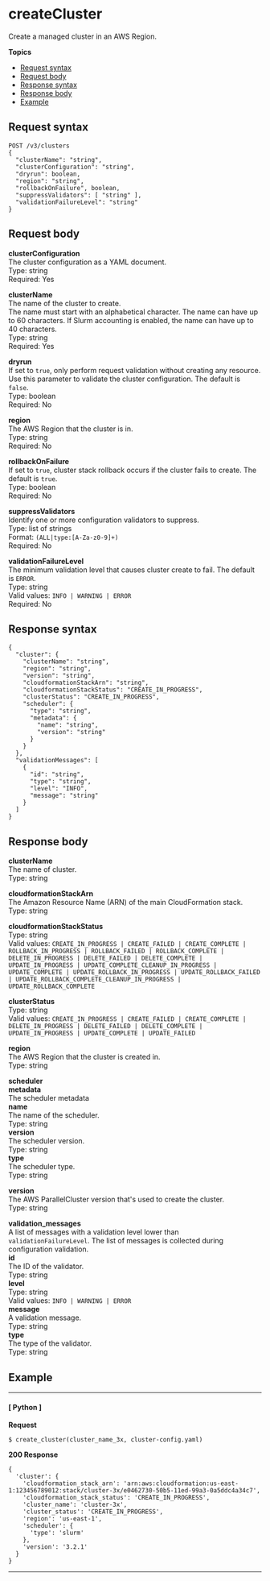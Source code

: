 # createCluster<a name="create-cluster"></a>

Create a managed cluster in an AWS Region\.

**Topics**
+ [Request syntax](#create-cluster-request)
+ [Request body](#create-cluster-request-body)
+ [Response syntax](#create-cluster-response)
+ [Response body](#create-cluster-response-body)
+ [Example](#create-cluster-example)

## Request syntax<a name="create-cluster-request"></a>

```
POST /v3/clusters
{
  "clusterName": "string",
  "clusterConfiguration": "string",
  "dryrun": boolean,
  "region": "string",
  "rollbackOnFailure", boolean,
  "suppressValidators": [ "string" ],
  "validationFailureLevel": "string"
}
```

## Request body<a name="create-cluster-request-body"></a>

**clusterConfiguration**  
The cluster configuration as a YAML document\.  
Type: string  
Required: Yes

**clusterName**  
The name of the cluster to create\.  
The name must start with an alphabetical character\. The name can have up to 60 characters\. If Slurm accounting is enabled, the name can have up to 40 characters\.  
Type: string  
Required: Yes

**dryrun**  
If set to `true`, only perform request validation without creating any resource\. Use this parameter to validate the cluster configuration\. The default is `false`\.  
Type: boolean  
Required: No

**region**  
The AWS Region that the cluster is in\.  
Type: string  
Required: No

**rollbackOnFailure**  
If set to `true`, cluster stack rollback occurs if the cluster fails to create\. The default is `true`\.  
Type: boolean  
Required: No

**suppressValidators**  
Identify one or more configuration validators to suppress\.  
Type: list of strings  
Format: `(ALL|type:[A-Za-z0-9]+)`  
Required: No

**validationFailureLevel**  
The minimum validation level that causes cluster create to fail\. The default is `ERROR`\.  
Type: string  
Valid values: `INFO | WARNING | ERROR`  
Required: No

## Response syntax<a name="create-cluster-response"></a>

```
{
  "cluster": {
    "clusterName": "string",
    "region": "string",
    "version": "string",
    "cloudformationStackArn": "string",
    "cloudformationStackStatus": "CREATE_IN_PROGRESS",
    "clusterStatus": "CREATE_IN_PROGRESS",
    "scheduler": {
      "type": "string",
      "metadata": {
        "name": "string",
        "version": "string"
      }
    }
  },
  "validationMessages": [
    {
      "id": "string",
      "type": "string",
      "level": "INFO",
      "message": "string"
    }
  ]
}
```

## Response body<a name="create-cluster-response-body"></a>

**clusterName**  
The name of cluster\.  
Type: string

**cloudformationStackArn**  
The Amazon Resource Name \(ARN\) of the main CloudFormation stack\.  
Type: string

**cloudformationStackStatus**  
Type: string  
Valid values: `CREATE_IN_PROGRESS | CREATE_FAILED | CREATE_COMPLETE | ROLLBACK_IN_PROGRESS | ROLLBACK_FAILED | ROLLBACK_COMPLETE | DELETE_IN_PROGRESS | DELETE_FAILED | DELETE_COMPLETE | UPDATE_IN_PROGRESS | UPDATE_COMPLETE_CLEANUP_IN_PROGRESS | UPDATE_COMPLETE | UPDATE_ROLLBACK_IN_PROGRESS | UPDATE_ROLLBACK_FAILED | UPDATE_ROLLBACK_COMPLETE_CLEANUP_IN_PROGRESS | UPDATE_ROLLBACK_COMPLETE`

**clusterStatus**  
Type: string  
Valid values: `CREATE_IN_PROGRESS | CREATE_FAILED | CREATE_COMPLETE | DELETE_IN_PROGRESS | DELETE_FAILED | DELETE_COMPLETE | UPDATE_IN_PROGRESS | UPDATE_COMPLETE | UPDATE_FAILED`

**region**  
The AWS Region that the cluster is created in\.  
Type: string

**scheduler**    
**metadata**  
The scheduler metadata    
**name**  
The name of the scheduler\.  
Type: string  
**version**  
The scheduler version\.  
Type: string  
**type**  
The scheduler type\.  
Type: string

**version**  
The AWS ParallelCluster version that's used to create the cluster\.  
Type: string

**validation\_messages**  
A list of messages with a validation level lower than `validationFailureLevel`\. The list of messages is collected during configuration validation\.    
**id**  
The ID of the validator\.  
Type: string  
**level**  
Type: string  
Valid values: `INFO | WARNING | ERROR`  
**message**  
A validation message\.  
Type: string  
**type**  
The type of the validator\.  
Type: string

## Example<a name="create-cluster-example"></a>

------
#### [ Python ]

**Request**

```
$ create_cluster(cluster_name_3x, cluster-config.yaml)
```

**200 Response**

```
{
  'cluster': {
    'cloudformation_stack_arn': 'arn:aws:cloudformation:us-east-1:123456789012:stack/cluster-3x/e0462730-50b5-11ed-99a3-0a5ddc4a34c7',
    'cloudformation_stack_status': 'CREATE_IN_PROGRESS',
    'cluster_name': 'cluster-3x',
    'cluster_status': 'CREATE_IN_PROGRESS',
    'region': 'us-east-1',
    'scheduler': {
      'type': 'slurm'
    },
    'version': '3.2.1'
  }
}
```

------